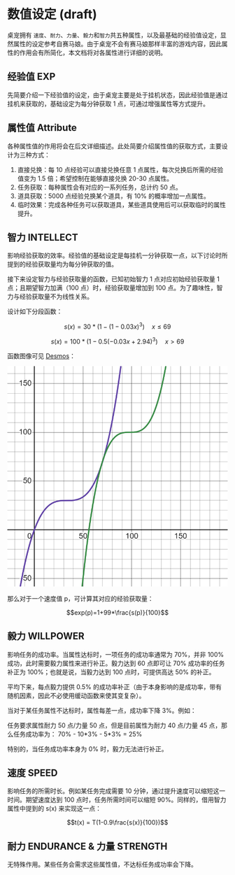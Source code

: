 # 数值设定 (draft)

桌宠拥有 `速度`、`耐力`、`力量`、`毅力`和`智力`共五种属性，以及最基础的经验值设定，显然属性的设定参考自赛马娘。由于桌宠不会有赛马娘那样丰富的游戏内容，因此属性的作用会有所简化，本文档将对各属性进行详细的说明。

## 经验值 EXP

先简要介绍一下经验值的设定，由于桌宠主要是处于挂机状态，因此经验值是通过挂机来获取的，基础设定为每分钟获取 1 点，可通过增强属性等方式提升。

## 属性值 Attribute

各种属性值的作用将会在后文详细描述。此处简要介绍属性值的获取方式，主要设计为三种方式：

1. 直接兑换：每 10 点经验可以直接兑换任意 1 点属性，每次兑换后所需的经验值变为 1.5 倍；希望控制在能够直接兑换 20-30 点属性。
2. 任务获取：每种属性会有对应的一系列任务，总计约 50 点。
3. 道具获取：5000 点经验兑换某个道具，有 10% 的概率增加一点属性。
4. 临时效果：完成各种任务可以获取道具，某些道具使用后可以获取临时的属性提升。

## 智力 INTELLECT

影响经验获取的效率。经验值的基础设定是每挂机一分钟获取一点，以下讨论时所提到的经验获取量均为每分钟获取的值。

接下来设定智力与经验获取量的函数，已知初始智力 1 点对应初始经验获取量 1 点；且期望智力加满（100 点）时，经验获取量增加到 100 点。为了趣味性，智力与经验获取量不为线性关系。

设计如下分段函数：

$$s(x)=30*(1-(1-0.03x)^3)\quad x\le69$$

$$s(x)=100*(1-0.5(-0.03x+2.94)^3)\quad x>69$$

函数图像可见 [Desmos](https://www.desmos.com/calculator/abmzllpxac)：

![graph](./desmos-graph.png)

那么对于一个速度值 p，可计算其对应的经验获取量：

$$exp(p)=1+99*\frac{s(p)}{100}$$

## 毅力 WILLPOWER

影响任务的成功率。当属性达标时，一项任务的成功率通常为 70%，并非 100% 成功，此时需要毅力属性来进行补正。毅力达到 60 点即可让 70% 成功率的任务补正为 100%；也就是说，当毅力达到 100 点时，可提供高达 50% 的补正。

平均下来，每点毅力提供 0.5% 的成功率补正（由于本身影响的是成功率，带有随机因素，因此不必使用缓动函数来使其变复杂）。

当对于某任务属性不达标时，属性每差一点，成功率下降 3%。例如：

任务要求属性耐力 50 点/力量 50 点，但是目前属性为耐力 40 点/力量 45 点，那么任务成功率为：
70% - 10\*3% - 5\*3% = 25%

特别的，当任务成功率本身为 0% 时，毅力无法进行补正。

## 速度 SPEED

影响任务的所需时长。例如某任务完成需要 10 分钟，通过提升速度可以缩短这一时间。期望速度达到 100 点时，任务所需时间可以缩短 90%。同样的，借用智力属性中提到的 s(x) 来实现这一点：

$$t(x) = T(1-0.9\frac{s(x)}{100})$$

## 耐力 ENDURANCE & 力量 STRENGTH

无特殊作用。某些任务会需求这些属性值，不达标任务成功率会下降。
